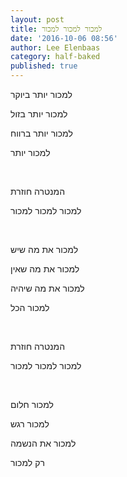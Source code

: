 ```yaml
---
layout: post
title: למכור למכור למכור
date: '2016-10-06 08:56'
author: Lee Elenbaas
category: half-baked
published: true
---
```


למכור יותר ביוקר

למכור יותר בזול

למכור יותר ברווח

למכור יותר

<br>

המנטרה חוזרת

למכור למכור למכור

<br>

למכור את מה שיש

למכור את מה שאין

למכור את מה שיהיה

למכור הכל

<br>

המנטרה חוזרת

למכור למכור למכור

<br>

למכור חלום

למכור רגש

למכור את הנשמה

רק למכור
